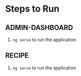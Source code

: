 # Steps to Run

## ADMIN-DASHBOARD

1. `ng serve` to run the application

## RECIPE

1. `ng serve` to run the application


